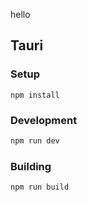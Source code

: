 hello


## Tauri

### Setup

```
npm install
```

### Development

```bash
npm run dev
```

### Building

```bash
npm run build
```